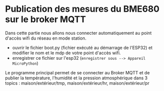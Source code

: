 # Publication des mesures du BME680 sur le broker MQTT

Dans cette partie nous allons nous connecter automatiquement au point d'accès wifi du réseau en mode station.

* ouvrir le fichier boot.py (fichier exécuté au démarrage de l'ESP32) et modifier le nom et le mdp de votre point d'accès wifi.
* enregistrer ce fichier sur l'esp32 (`enregistrer sous --> Appareil MicroPython`)

Le programme principal permet de se connecter au Broker MQTT et de publier la température, l'humidité et la pression atmosphérique dans 3 topics : maison/extérieur/tmp, maison/extérieur/hr, maison/extérieur/pr
